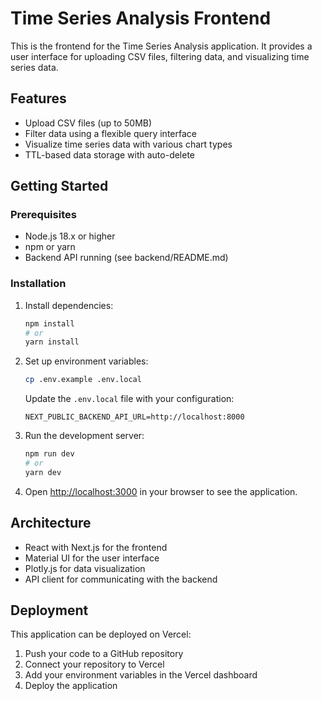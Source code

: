 # Time Series Analysis Frontend

This is the frontend for the Time Series Analysis application. It provides a user interface for uploading CSV files, filtering data, and visualizing time series data.

## Features

- Upload CSV files (up to 50MB)
- Filter data using a flexible query interface
- Visualize time series data with various chart types
- TTL-based data storage with auto-delete

## Getting Started

### Prerequisites

- Node.js 18.x or higher
- npm or yarn
- Backend API running (see backend/README.md)

### Installation

1. Install dependencies:
   ```bash
   npm install
   # or
   yarn install
   ```

2. Set up environment variables:
   ```bash
   cp .env.example .env.local
   ```
   
   Update the `.env.local` file with your configuration:
   ```
   NEXT_PUBLIC_BACKEND_API_URL=http://localhost:8000
   ```

3. Run the development server:
   ```bash
   npm run dev
   # or
   yarn dev
   ```

4. Open [http://localhost:3000](http://localhost:3000) in your browser to see the application.

## Architecture

- React with Next.js for the frontend
- Material UI for the user interface
- Plotly.js for data visualization
- API client for communicating with the backend

## Deployment

This application can be deployed on Vercel:

1. Push your code to a GitHub repository
2. Connect your repository to Vercel
3. Add your environment variables in the Vercel dashboard
4. Deploy the application 